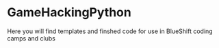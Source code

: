 # GameHackingPython

Here you will find templates and finshed code for use in BlueShift coding camps and clubs
